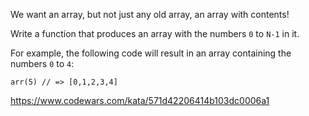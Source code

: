 We want an array, but not just any old array, an array with contents!

Write a function that produces an array with the numbers ```0``` to ```N-1``` in it.

For example, the following code will result in an array containing the numbers ```0``` to ```4```:

```
arr(5) // => [0,1,2,3,4]
```

https://www.codewars.com/kata/571d42206414b103dc0006a1
